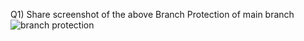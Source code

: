 Q1) Share screenshot of the above Branch Protection of main branch
![branch protection](https://user-images.githubusercontent.com/109179391/182021765-962e2278-5e3c-428c-8475-616b110476e9.png)
